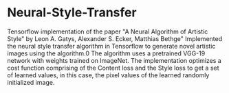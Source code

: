 # Neural-Style-Transfer
Tensorflow implementation of the paper "A Neural Algorithm of Artistic Style" by Leon A. Gatys, Alexander S. Ecker, Matthias Bethge"
Implemented the neural style transfer algorithm in Tensorflow to generate novel artistic images using the algorithm.0 The algorithm uses a pretrained VGG-19 network with weights trained on ImageNet. The implementation optimizes a cost function comprising of the Content loss and the Style loss to get a set of learned values, in this case, the pixel values of the learned randomly initialized image.
